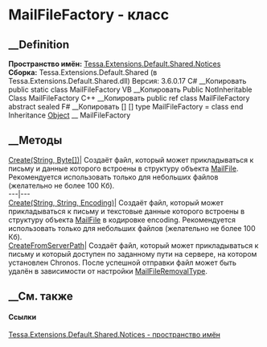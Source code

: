 # MailFileFactory - класс
##  __Definition
 **Пространство имён:**
[Tessa.Extensions.Default.Shared.Notices](N_Tessa_Extensions_Default_Shared_Notices.htm)  
 **Сборка:** Tessa.Extensions.Default.Shared (в
Tessa.Extensions.Default.Shared.dll) Версия: 3.6.0.17
C# __Копировать
     public static class MailFileFactory
VB __Копировать
     Public NotInheritable Class MailFileFactory
C++ __Копировать
     public ref class MailFileFactory abstract sealed
F# __Копировать
     [<AbstractClassAttribute>]
    [<SealedAttribute>]
    type MailFileFactory = class end
Inheritance
    [Object](https://learn.microsoft.com/dotnet/api/system.object) __ MailFileFactory
##  __Методы
[Create(String,
Byte[])](M_Tessa_Extensions_Default_Shared_Notices_MailFileFactory_Create.htm)|
Создаёт файл, который может прикладываться к письму и данные которого встроены
в структуру объекта [MailFile](T_Tessa_Notices_MailFile.htm). Рекомендуется
использовать только для небольших файлов (желательно не более 100 Кб).  
---|---  
[Create(String, String,
Encoding)](M_Tessa_Extensions_Default_Shared_Notices_MailFileFactory_Create_1.htm)|
Создаёт файл, который может прикладываться к письму и текстовые данные
которого встроены в структуру объекта [MailFile](T_Tessa_Notices_MailFile.htm)
в кодировке encoding. Рекомендуется использовать только для небольших файлов
(желательно не более 100 Кб).  
[CreateFromServerPath](M_Tessa_Extensions_Default_Shared_Notices_MailFileFactory_CreateFromServerPath.htm)|
Создаёт файл, который может прикладываться к письму и который доступен по
заданному пути на сервере, на котором установлен Chronos. После успешной
отправки файл может быть удалён в зависимости от настройки
[MailFileRemovalType](T_Tessa_Extensions_Default_Shared_Notices_MailFileRemovalType.htm).  
## __См. также
#### Ссылки
[Tessa.Extensions.Default.Shared.Notices - пространство
имён](N_Tessa_Extensions_Default_Shared_Notices.htm)
